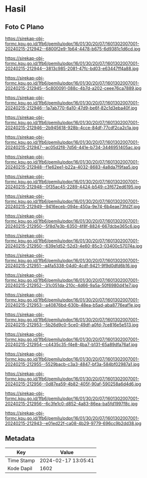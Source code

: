 # Hasil

## Foto C Plano

https://sirekap-obj-formc.kpu.go.id/1fb6/pemilu/pdpr/16/01/30/20/07/1601302007001-20240215-212942--6800f2e9-1b64-4478-b675-6d9381c1d6cd.jpg

https://sirekap-obj-formc.kpu.go.id/1fb6/pemilu/pdpr/16/01/30/20/07/1601302007001-20240215-212944--3813c985-2081-47fc-bd03-e63447ff4a88.jpg

https://sirekap-obj-formc.kpu.go.id/1fb6/pemilu/pdpr/16/01/30/20/07/1601302007001-20240215-212945--5c800091-088c-4b7d-a202-ceee76ca7889.jpg

https://sirekap-obj-formc.kpu.go.id/1fb6/pemilu/pdpr/16/01/30/20/07/1601302007001-20240215-212946--1a7ab770-6a10-47d9-be6f-82c1d3eba40f.jpg

https://sirekap-obj-formc.kpu.go.id/1fb6/pemilu/pdpr/16/01/30/20/07/1601302007001-20240215-212946--2b945618-928b-4cce-84df-77cdf2ca2c1a.jpg

https://sirekap-obj-formc.kpu.go.id/1fb6/pemilu/pdpr/16/01/30/20/07/1601302007001-20240215-212947--ac05d2f8-7d56-441e-b734-3446951405ac.jpg

https://sirekap-obj-formc.kpu.go.id/1fb6/pemilu/pdpr/16/01/30/20/07/1601302007001-20240215-212948--f1e62ee1-b22a-4032-8683-4a8da7f9faa5.jpg

https://sirekap-obj-formc.kpu.go.id/1fb6/pemilu/pdpr/16/01/30/20/07/1601302007001-20240215-212948--0f35ac45-2289-4424-b549-c3f672ed6195.jpg

https://sirekap-obj-formc.kpu.go.id/1fb6/pemilu/pdpr/16/01/30/20/07/1601302007001-20240215-212949--9416eceb-094e-450a-9e74-6b4eae73fd2f.jpg

https://sirekap-obj-formc.kpu.go.id/1fb6/pemilu/pdpr/16/01/30/20/07/1601302007001-20240215-212950--5f8d7e3b-6350-4f8f-8824-667dcbe365c6.jpg

https://sirekap-obj-formc.kpu.go.id/1fb6/pemilu/pdpr/16/01/30/20/07/1601302007001-20240215-212950--639e1d52-52d3-4e60-85c3-03400c57074a.jpg

https://sirekap-obj-formc.kpu.go.id/1fb6/pemilu/pdpr/16/01/30/20/07/1601302007001-20240215-212951--a4fa5338-04d0-4cdf-9421-9f9d0dfd6b16.jpg

https://sirekap-obj-formc.kpu.go.id/1fb6/pemilu/pdpr/16/01/30/20/07/1601302007001-20240215-212952--31c051da-210c-4d66-9a5a-50f6980d41e7.jpg

https://sirekap-obj-formc.kpu.go.id/1fb6/pemilu/pdpr/16/01/30/20/07/1601302007001-20240215-212953--a40876bd-630b-48ea-b5ad-aba8776eaf1e.jpg

https://sirekap-obj-formc.kpu.go.id/1fb6/pemilu/pdpr/16/01/30/20/07/1601302007001-20240215-212953--5b26d9c0-5ce0-49df-a0fd-7ce816e5e513.jpg

https://sirekap-obj-formc.kpu.go.id/1fb6/pemilu/pdpr/16/01/30/20/07/1601302007001-20240215-212954--c4435c35-f4e8-4ba7-b131-65a89dfa76af.jpg

https://sirekap-obj-formc.kpu.go.id/1fb6/pemilu/pdpr/16/01/30/20/07/1601302007001-20240215-212955--5529bacb-c3a3-4847-bf3a-584bf02987a1.jpg

https://sirekap-obj-formc.kpu.go.id/1fb6/pemilu/pdpr/16/01/30/20/07/1601302007001-20240215-212956--0d87ea59-4b82-405f-90af-590258a6d4d6.jpg

https://sirekap-obj-formc.kpu.go.id/1fb6/pemilu/pdpr/16/01/30/20/07/1601302007001-20240215-212956--6c3fe1c0-d852-4a83-86ea-ba5fd1997f8c.jpg

https://sirekap-obj-formc.kpu.go.id/1fb6/pemilu/pdpr/16/01/30/20/07/1601302007001-20240215-212943--e01ed22f-ca08-4b29-9779-696cc9b2dd38.jpg


## Metadata

| Key        | Value               |
| ---------- | ------------------- |
| Time Stamp | 2024-02-17 13:05:41 |
| Kode Dapil | 1602                |



